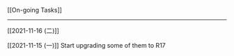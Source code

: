 [[On-going Tasks]]

---


[[2021-11-16 (二)]]


[[2021-11-15 (一)]]
Start upgrading some of them to R17